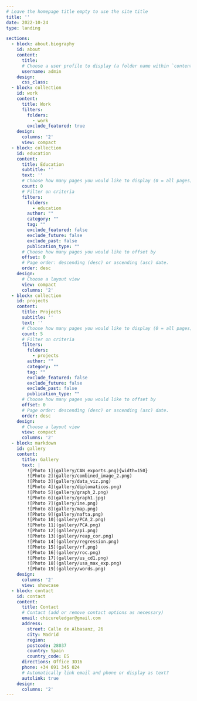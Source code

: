 ```yaml
---
# Leave the homepage title empty to use the site title
title: ''
date: 2022-10-24
type: landing

sections:
  - block: about.biography
    id: about
    content:
      title: 
      # Choose a user profile to display (a folder name within `content/authors/`)
      username: admin
    design:
      css_class: 
  - block: collection
    id: work
    content:
      title: Work
      filters:
        folders:
          - work
        exclude_featured: true
    design:
      columns: '2'
      view: compact
  - block: collection
    id: education
    content:
      title: Education
      subtitle: ''
      text: ''
      # Choose how many pages you would like to display (0 = all pages)
      count: 0
      # Filter on criteria
      filters:
        folders:
          - education
        author: ""
        category: ""
        tag: ""
        exclude_featured: false
        exclude_future: false
        exclude_past: false
        publication_type: ""
      # Choose how many pages you would like to offset by
      offset: 0
      # Page order: descending (desc) or ascending (asc) date.
      order: desc
    design:
      # Choose a layout view
      view: compact
      columns: '2'  
  - block: collection
    id: projects
    content:
      title: Projects
      subtitle: ''
      text: ''
      # Choose how many pages you would like to display (0 = all pages)
      count: 5
      # Filter on criteria
      filters:
        folders:
          - projects
        author: ""
        category: ""
        tag: ""
        exclude_featured: false
        exclude_future: false
        exclude_past: false
        publication_type: ""
      # Choose how many pages you would like to offset by
      offset: 0
      # Page order: descending (desc) or ascending (asc) date.
      order: desc
    design:
      # Choose a layout view
      view: compact
      columns: '2'
  - block: markdown
    id: gallery
    content:
      title: Gallery
      text: |
        ![Photo 1](gallery/CAN_exports.png){width=150}
        ![Photo 2](gallery/combined_image_2.png)
        ![Photo 3](gallery/data_viz.png)
        ![Photo 4](gallery/diplomaticos.png)
        ![Photo 5](gallery/graph_2.png)
        ![Photo 6](gallery/graph1.jpg)
        ![Photo 7](gallery/ine.png)
        ![Photo 8](gallery/map.png)
        ![Photo 9](gallery/nafta.png)
        ![Photo 10](gallery/PCA_2.png)
        ![Photo 11](gallery/PCA.png)
        ![Photo 12](gallery/pi.png)
        ![Photo 13](gallery/reap_cor.png)
        ![Photo 14](gallery/regression.png)
        ![Photo 15](gallery/rf.png)
        ![Photo 16](gallery/roc.png)
        ![Photo 17](gallery/us_cd1.png)
        ![Photo 18](gallery/usa_max_exp.png)
        ![Photo 19](gallery/words.png)
    design:
      columns: '2'
      view: showcase
  - block: contact
    id: contact
    content:
      title: Contact
      # Contact (add or remove contact options as necessary)
      email: chicureledgar@gmail.com
      address:
        street: Calle de Albasanz, 26
        city: Madrid
        region: 
        postcode: 28037
        country: Spain
        country_code: ES
      directions: Office 3D16
      phone: +34 691 345 024
      # Automatically link email and phone or display as text?
      autolink: true
    design:
      columns: '2'
---
```

